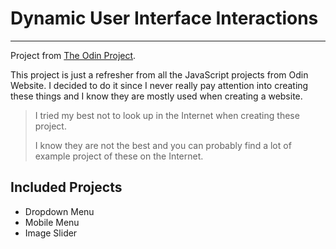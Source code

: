 # Dynamic User Interface Interactions

_________________

Project from [The Odin Project](https://www.theodinproject.com/paths/full-stack-javascript/courses/javascript/lessons/dynamic-user-interface-interactions).

This project is just a refresher from all the JavaScript projects from Odin Website. 
I decided to do it since I never really pay attention into creating these things and I know they are mostly used when creating a website.

> I tried my best not to look up in the Internet when creating these project. 
>
> I know they are not the best and you can probably find a lot of example project of these on the Internet.

## Included Projects
- Dropdown Menu
- Mobile Menu
- Image Slider
